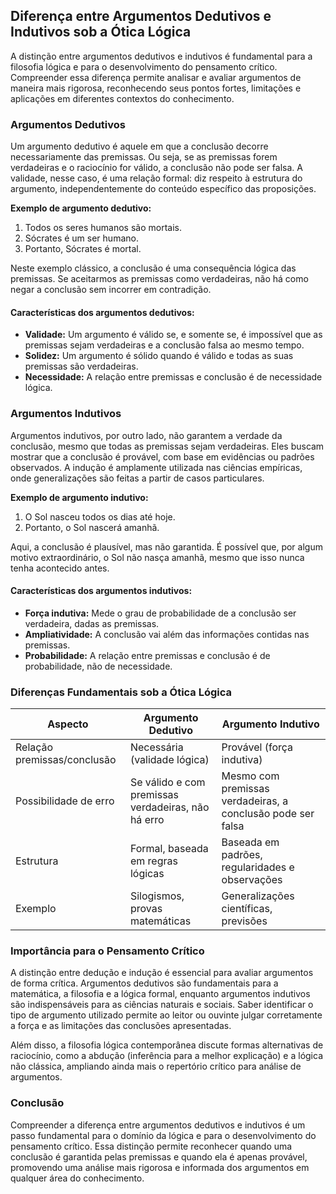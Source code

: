 
## Diferença entre Argumentos Dedutivos e Indutivos sob a Ótica Lógica

A distinção entre argumentos dedutivos e indutivos é fundamental para a filosofia lógica e para o desenvolvimento do pensamento crítico. Compreender essa diferença permite analisar e avaliar argumentos de maneira mais rigorosa, reconhecendo seus pontos fortes, limitações e aplicações em diferentes contextos do conhecimento.

### Argumentos Dedutivos

Um argumento dedutivo é aquele em que a conclusão decorre necessariamente das premissas. Ou seja, se as premissas forem verdadeiras e o raciocínio for válido, a conclusão não pode ser falsa. A validade, nesse caso, é uma relação formal: diz respeito à estrutura do argumento, independentemente do conteúdo específico das proposições.

**Exemplo de argumento dedutivo:**

1. Todos os seres humanos são mortais.  
2. Sócrates é um ser humano.  
3. Portanto, Sócrates é mortal.

Neste exemplo clássico, a conclusão é uma consequência lógica das premissas. Se aceitarmos as premissas como verdadeiras, não há como negar a conclusão sem incorrer em contradição.

#### Características dos argumentos dedutivos:

- **Validade:** Um argumento é válido se, e somente se, é impossível que as premissas sejam verdadeiras e a conclusão falsa ao mesmo tempo.
- **Solidez:** Um argumento é sólido quando é válido e todas as suas premissas são verdadeiras.
- **Necessidade:** A relação entre premissas e conclusão é de necessidade lógica.

### Argumentos Indutivos

Argumentos indutivos, por outro lado, não garantem a verdade da conclusão, mesmo que todas as premissas sejam verdadeiras. Eles buscam mostrar que a conclusão é provável, com base em evidências ou padrões observados. A indução é amplamente utilizada nas ciências empíricas, onde generalizações são feitas a partir de casos particulares.

**Exemplo de argumento indutivo:**

1. O Sol nasceu todos os dias até hoje.  
2. Portanto, o Sol nascerá amanhã.

Aqui, a conclusão é plausível, mas não garantida. É possível que, por algum motivo extraordinário, o Sol não nasça amanhã, mesmo que isso nunca tenha acontecido antes.

#### Características dos argumentos indutivos:

- **Força indutiva:** Mede o grau de probabilidade de a conclusão ser verdadeira, dadas as premissas.
- **Ampliatividade:** A conclusão vai além das informações contidas nas premissas.
- **Probabilidade:** A relação entre premissas e conclusão é de probabilidade, não de necessidade.

### Diferenças Fundamentais sob a Ótica Lógica

| Aspecto                | Argumento Dedutivo                  | Argumento Indutivo                  |
|------------------------|-------------------------------------|-------------------------------------|
| Relação premissas/conclusão | Necessária (validade lógica)         | Provável (força indutiva)           |
| Possibilidade de erro  | Se válido e com premissas verdadeiras, não há erro | Mesmo com premissas verdadeiras, a conclusão pode ser falsa |
| Estrutura              | Formal, baseada em regras lógicas   | Baseada em padrões, regularidades e observações |
| Exemplo                | Silogismos, provas matemáticas      | Generalizações científicas, previsões |

### Importância para o Pensamento Crítico

A distinção entre dedução e indução é essencial para avaliar argumentos de forma crítica. Argumentos dedutivos são fundamentais para a matemática, a filosofia e a lógica formal, enquanto argumentos indutivos são indispensáveis para as ciências naturais e sociais. Saber identificar o tipo de argumento utilizado permite ao leitor ou ouvinte julgar corretamente a força e as limitações das conclusões apresentadas.

Além disso, a filosofia lógica contemporânea discute formas alternativas de raciocínio, como a abdução (inferência para a melhor explicação) e a lógica não clássica, ampliando ainda mais o repertório crítico para análise de argumentos.

### Conclusão

Compreender a diferença entre argumentos dedutivos e indutivos é um passo fundamental para o domínio da lógica e para o desenvolvimento do pensamento crítico. Essa distinção permite reconhecer quando uma conclusão é garantida pelas premissas e quando ela é apenas provável, promovendo uma análise mais rigorosa e informada dos argumentos em qualquer área do conhecimento.
```
